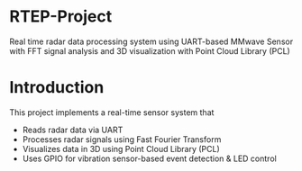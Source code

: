 # RTEP-Project
Real time radar data processing system using UART-based MMwave Sensor with FFT signal analysis and 3D visualization with Point Cloud Library (PCL)

# Introduction

This project implements a real-time sensor system that
- Reads radar data via UART
- Processes radar signals using Fast Fourier Transform
- Visualizes data in 3D using Point Cloud Library (PCL)
- Uses GPIO for vibration sensor-based event detection & LED control

  
